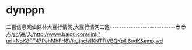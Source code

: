 # dynppn
二百信息网仙踪林大豆行情网,大豆行情网二区----------------------------😎😎点/此/进/入/http://www.baidu.com/link?url=NoK8PT47PahMhFH8Vie_jnciyIKNTTtVBQKpill6udK&amp;wd
